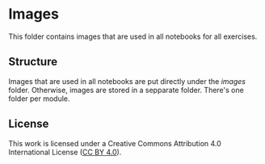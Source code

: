 # Images
This folder contains images that are used in all notebooks for all exercises.


## Structure
Images that are used in all notebooks are put directly under the *images* folder.
Otherwise, images are stored in a sepparate folder. There's one folder per module.


## License
This work is licensed under a
Creative Commons Attribution 4.0 International License ([CC BY 4.0](http://creativecommons.org/licenses/by/4.0/)).
